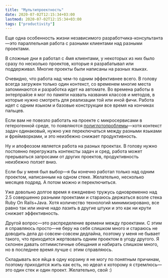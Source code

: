 ```yaml
---
title: "Мультипроектность"
date: 2020-07-02T12:15:34+03:00
lastmod: 2020-07-02T12:15:34+03:00
tags: ["productivity"]
---
```


Еще одна особенность жизни независимого разработчика-консультанта—это параллельная работа с разными клиентами над разными проектами.

В сложные дни я работал с 4мя клиентами, у некоторых из них было сразу по несколько проектов, которые я разрабатывал или поддерживал. Многие проекты были написаны на разных языках.

Очевидно, что работа над чем-то одним эффективнее всего. В голову всегда загружен только один контекст, со временем многие места запоминаются и разработка идет на автомате. Во времена работы в энтерпрайзе я мог по памяти назвать названия классов и методов, в которые нужно смотреть для реализации той или иной фичи. Работа идет с одним языком и базовые конструкции все время на кончиках пальцев.

Если вам не повезло работать на проекте с микросервисами в гетерогенной среде, то появляются [полиглотопроблемы](/post/polyglot-problems/)—хотя контекст задач одинаковый, нужно уже переключаться между разными языками и фреймворками, и это неизбежно снижает продуктивность.

Ну и апофеозом является работа на разных проектах. В голову нужно постоянно перегружать контексты задач и сред, работа может прерываться запросами от других проектов, продуктивность неизбежно ползет вниз.

Если бы у меня был выбор—я бы конечно работал только над одним проектом, написанным на одном стеке. Желательно, несколько месяцев подряд. А потом можно и переключиться.

Уже довольно долгое время я ежедневно тружусь одновременно над 2.5 совершенно разными проектами и стараюсь держаться возле стека Ruby On Rails+Java. Хотя количество технологий минимизировано, все равно так или иначе надо лазить в другие штуки и это как ни крути снижает эффективность.

Другой вопрос—это распределение времени между проектами. С этим я справляюсь просто—не беру на себя слишком много и стараюсь не доводить дела до совсем-совсем дедлайна, поэтому у меня не бывает такого, что приходится жертвовать одним проектом в угоду другого. Я склонен давать оптимистичные обещания и набирать слишком много, но в последнее время лучше с этим справляюсь.

Складывать все яйца в одну корзину я не могу по понятным причинам, поэтому приходится жить как есть, но идеал к которому я стремлюсь—это один стек и один проект. Желательно, свой :)

